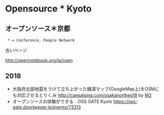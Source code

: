 # Opensource * Kyoto
## オープンソース＊京都

     * = Conference, People Network

古いページ

http://opennotebook.org/ja/ospn


## 2018
- 大阪府北部地震をうけて立ち上がった銭湯マップ(GoogleMap上)をOSMにも対応させるとりくみ <a href="http://caesalpina.com/osakanortheq18">http://caesalpina.com/osakanortheq18</a> by <a href="http://caesalpina.com/M3">M3</a>
- オープンソースの体験ができる　OSS GATE Kyoto https://oss-gate.doorkeeper.jp/events/73313
